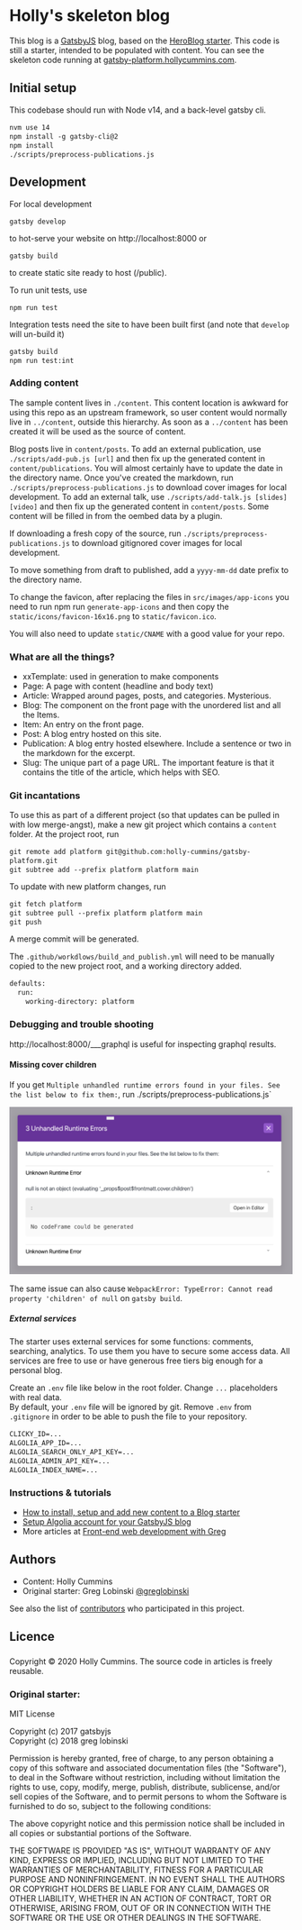# Holly's skeleton blog

This blog is a [GatsbyJS](https://www.gatsbyjs.com/) blog, based on the [HeroBlog starter](https://github.com/greglobinski/gatsby-starter-hero-blog?tab=readme-ov-file). This code is still a starter, intended to be populated with content.
You can see the skeleton code running at [gatsby-platform.hollycummins.com](http://gatsby-platform.hollycummins.com).

## Initial setup

This codebase should run with Node v14, and a back-level gatsby cli.

```
nvm use 14
npm install -g gatsby-cli@2
npm install
./scripts/preprocess-publications.js
```

## Development

For local development

```text
gatsby develop
```

to hot-serve your website on http://localhost:8000 or

```text
gatsby build
```

to create static site ready to host (/public).

To run unit tests, use

```text
npm run test
```

Integration tests need the site to have been built first (and note that `develop` will un-build it)

```text
gatsby build
npm run test:int
```

### Adding content

The sample content lives in `./content`. This content location is awkward for using this repo as
an upstream framework, so user content would normally live in `../content`, outside this hierarchy.
As soon as a `../content` has been created it will be used as the source of content.

Blog posts live in `content/posts`.
To add an external publication, use `./scripts/add-pub.js [url]` and then fix up the generated content in `content/publications`. You will almost certainly have to update the date in the directory name. Once you've created the markdown, run `./scripts/preprocess-publications.js` to download cover images for local development. To add an external talk, use `./scripts/add-talk.js [slides] [video]` and then fix up the generated content in `content/posts`. Some content will be filled in from the oembed data by a plugin.

If downloading a fresh copy of the source, run `./scripts/preprocess-publications.js` to download gitignored cover images for local development.

To move something from draft to published, add a `yyyy-mm-dd` date prefix to the directory name.

To change the favicon, after replacing the files in `src/images/app-icons` you need to run npm run `generate-app-icons` and then copy the `static/icons/favicon-16x16.png` to `static/favicon.ico`.

You will also need to update `static/CNAME` with a good value for your repo.

### What are all the things?

- xxTemplate: used in generation to make components
- Page: A page with content (headline and body text)
- Article: Wrapped around pages, posts, and categories. Mysterious.
- Blog: The component on the front page with the unordered list and all the Items.
- Item: An entry on the front page.
- Post: A blog entry hosted on this site.
- Publication: A blog entry hosted elsewhere. Include a sentence or two in the markdown for the excerpt.
- Slug: The unique part of a page URL. The important feature is that it contains the title of the article, which helps with SEO.

### Git incantations

To use this as part of a different project (so that updates can be pulled in with low merge-angst), make a new git project which contains a
`content` folder. At the project root, run

```
git remote add platform git@github.com:holly-cummins/gatsby-platform.git
git subtree add --prefix platform platform main
```

To update with new platform changes, run
```
git fetch platform
git subtree pull --prefix platform platform main
git push
```

A merge commit will be generated.

The `.github/workdlows/build_and_publish.yml` will need to be manually copied to the new project root, and
a working directory added.

```
defaults:
  run:
    working-directory: platform
```

### Debugging and trouble shooting

http://localhost:8000/___graphql is useful for inspecting graphql results.

#### Missing cover children

If you get `Multiple unhandled runtime errors found in your files. See the list below to fix them:`, run ./scripts/preprocess-publications.js`

![Multiple unhandled runtime errors found in your files. See the list below to fix them](docs/missing-cover-children.png)

The same issue can also cause `WebpackError: TypeError: Cannot read property 'children' of null` on `gatsby build`.

##### External services

The starter uses external services for some functions: comments, searching, analytics. To use them you have to secure some access data. All services are free to use or have generous free tiers big enough for a personal blog.

Create an `.env` file like below in the root folder. Change `...` placeholders with real data.
<br />By default, your `.env` file will be ignored by git. Remove `.env` from `.gitignore` in order to be able to push the file to your repository.

```text
CLICKY_ID=...
ALGOLIA_APP_ID=...
ALGOLIA_SEARCH_ONLY_API_KEY=...
ALGOLIA_ADMIN_API_KEY=...
ALGOLIA_INDEX_NAME=...
```

### Instructions & tutorials

- [How to install, setup and add new content to a Blog starter](https://dev.greglobinski.com/install-blog-starter/)
- [Setup Algolia account for your GatsbyJS blog](https://dev.greglobinski.com/setup-algolia-account/)
- More articles at [Front-end web development with Greg](https://dev.greglobinski.com/)

## Authors

- Content: Holly Cummins
- Original starter: Greg Lobinski [@greglobinski](https://github.com/greglobinski)

See also the list of [contributors](https://github.com/greglobinski/gatsby-starter-personal-blog/graphs/contributors) who participated in this project.

## Licence

###

Copyright © 2020 Holly Cummins. The source code in articles is freely reusable.

### Original starter:

MIT License

Copyright (c) 2017 gatsbyjs <br />Copyright (c) 2018 greg lobinski

Permission is hereby granted, free of charge, to any person obtaining a copy of this software and associated documentation files (the "Software"), to deal in the Software without restriction, including without limitation the rights to use, copy, modify, merge, publish, distribute, sublicense, and/or sell
copies of the Software, and to permit persons to whom the Software is furnished to do so, subject to the following conditions:

The above copyright notice and this permission notice shall be included in all copies or substantial portions of the Software.

THE SOFTWARE IS PROVIDED "AS IS", WITHOUT WARRANTY OF ANY KIND, EXPRESS OR IMPLIED, INCLUDING BUT NOT LIMITED TO THE WARRANTIES OF MERCHANTABILITY, FITNESS FOR A PARTICULAR PURPOSE AND NONINFRINGEMENT. IN NO EVENT SHALL THE AUTHORS OR COPYRIGHT HOLDERS BE LIABLE FOR ANY CLAIM, DAMAGES OR OTHER LIABILITY, WHETHER IN AN ACTION OF CONTRACT, TORT OR OTHERWISE, ARISING FROM, OUT OF OR IN CONNECTION WITH THE SOFTWARE OR THE USE OR OTHER DEALINGS IN THE SOFTWARE.
